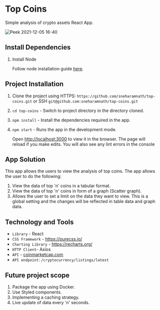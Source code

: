 # Top Coins

Simple analysis of crypto assets React App.

![Peek 2021-12-05 16-40](https://user-images.githubusercontent.com/7655624/144744204-1bfb7986-c199-4fd1-a369-06610b3fc2b2.gif)

## Install Dependencies

1. Install Node
   
   Follow node installation guide [here](https://nodejs.org/en/download/).

## Project Installation

1. Clone the project using HTTPS: `https://github.com/sneharamnath/top-coins.git` 
   or SSH `git@github.com:sneharamnath/top-coins.git`
2. `cd top-coins` - Switch to project directory in the directory cloned.
3. `npm install` - Install the dependencies required in the app.
4. `npm start` - Runs the app in the development mode.
    
    Open [http://localhost:3000](http://localhost:3000) to view it in the browser. 
    The page will reload if you make edits. You will also see any lint errors in the console
    
## App Solution

This app allows the users to view the analysis of top coins. The app allows the user to do the following:

  1. View the data of top 'n' coins in a tabular format.
  2. View the data of top 'n' coins in form of a graph (Scatter graph).
  3. Allows the user to set a limit on the data they want to view. This is a global setting and the changes will be reflected in table data and graph data.  

## Technology and Tools

  * `Library` - React
  * `CSS Framework` - <https://purecss.io/>
  * `Charting Library` - <https://recharts.org/>
  * `HTTP Client`- Axios
  * `API` - [coinmarketcap.com](https://coinmarketcap.com/api/)
  * `API endpoint`: `/cryptocurrency/listings/latest`

## Future project scope

1. Package the app using Docker.
2. Use Styled components.
3. Implementing a caching strategy.
4. Live update of data every 'n' seconds.



